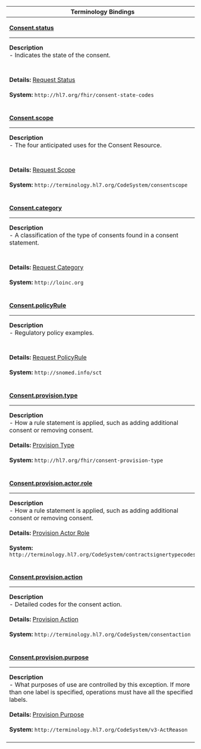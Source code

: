 |Terminology Bindings|
|---|
|<p>**[Consent.status](http://hl7.org/fhir/R4/consent-definitions.html#Consent.status)**<hr>**Description**<br>- Indicates the state of the consent.
<br><br>**Details:** [Request Status](http://hl7.org/fhir/valueset-consent-state-codes.html)<br><br>**System:** `http://hl7.org/fhir/consent-state-codes`<br><br>|
|<p>**[Consent.scope](http://hl7.org/fhir/R4/consent-definitions.html#Consent.scope)**<hr>**Description**<br>- The four anticipated uses for the Consent Resource.
<br><br>**Details:** [Request Scope](https://terminology.hl7.org/CodeSystem-consentscope.html)<br><br>**System:** `http://terminology.hl7.org/CodeSystem/consentscope`<br><br>|
|<p>**[Consent.category](http://hl7.org/fhir/R4/consent-definitions.html#Consent.category)**<hr>**Description**<br>- A classification of the type of consents found in a consent statement.
<br><br>**Details:** [Request Category](http://hl7.org/fhir/valueset-consent-category.html)<br><br>**System:** `http://loinc.org`<br><br>|
|<p>**[Consent.policyRule](http://hl7.org/fhir/R4/consent-definitions.html#Consent.policyRule)**<hr>**Description**<br>- Regulatory policy examples.
<br><br>**Details:** [Request PolicyRule](https://hl7.org/fhir/R4/snomedct.html)<br><br>**System:** `http://snomed.info/sct`<br><br>|
|<p>**[Consent.provision.type](http://hl7.org/fhir/R4/consent-definitions.html#Consent.provision.type)**<hr>**Description**<br>- How a rule statement is applied, such as adding additional consent or removing consent.<br><br>**Details:** [Provision Type](http://hl7.org/fhir/valueset-consent-provision-type.html)<br><br>**System:** `http://hl7.org/fhir/consent-provision-type`<br><br>|
|<p>**[Consent.provision.actor.role](http://hl7.org/fhir/R4/consent-definitions.html#Consent.provision.actor.role)**<hr>**Description**<br>- How a rule statement is applied, such as adding additional consent or removing consent.<br><br>**Details:** [Provision Actor Role](http://hl7.org/fhir/valueset-security-role-type.html)<br><br>**System:** `http://terminology.hl7.org/CodeSystem/contractsignertypecodes`<br><br>|
|<p>**[Consent.provision.action](http://hl7.org/fhir/R4/consent-definitions.html#Consent.provision.action)**<hr>**Description**<br>- Detailed codes for the consent action.<br><br>**Details:** [Provision Action](http://hl7.org/fhir/valueset-consent-action.html)<br><br>**System:** `http://terminology.hl7.org/CodeSystem/consentaction`<br><br>|
|<p>**[Consent.provision.purpose](http://hl7.org/fhir/R4/consent-definitions.html#Consent.provision.purpose)**<hr>**Description**<br>- What purposes of use are controlled by this exception. If more than one label is specified, operations must have all the specified labels.<br><br>**Details:** [Provision Purpose](https://terminology.hl7.org/ValueSet-v3-PurposeOfUse.html)<br><br>**System:** `http://terminology.hl7.org/CodeSystem/v3-ActReason`<br><br>|
